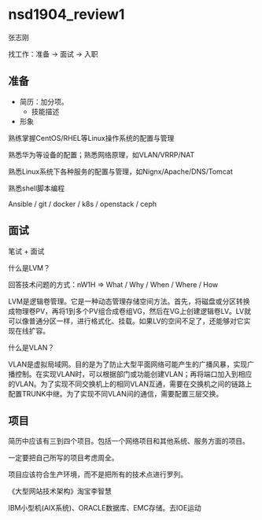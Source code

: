 # nsd1904_review1

张志刚

找工作：准备 -> 面试 -> 入职

## 准备

- 简历：加分项。
  - 技能描述
- 形象

熟练掌握CentOS/RHEL等Linux操作系统的配置与管理

熟悉华为等设备的配置；熟悉网络原理，如VLAN/VRRP/NAT

熟悉Linux系统下各种服务的配置与管理，如Nignx/Apache/DNS/Tomcat

熟悉shell脚本编程

Ansible / git / docker / k8s / openstack / ceph

## 面试

笔试 + 面试

什么是LVM？

回答技术问题的方式：nW1H => What / Why / When / Where / How

LVM是逻辑卷管理。它是一种动态管理存储空间方法。首先，将磁盘或分区转换成物理卷PV，再将1到多个PV组合成卷组VG，然后在VG上创建逻辑卷LV。LV就可以像普通分区一样，进行格式化、挂载。如果LV的空间不足了，还能够对它实现在线扩容。

什么是VLAN？

VLAN是虚拟局域网。目的是为了防止大型平面网络可能产生的广播风暴，实现广播控制。在实现VLAN时，可以根据部门或功能创建VLAN；再将端口加入到相应的VLAN。为了实现不同交换机上的相同VLAN互通，需要在交换机之间的链路上配置TRUNK中继。为了实现不同VLAN间的通信，需要配置三层交换。



## 项目

简历中应该有三到四个项目。包括一个网络项目和其他系统、服务方面的项目。

一定要把自己所写的项目考虑周全。

项目应该符合生产环境，而不是把所有的技术点进行罗列。



《大型网站技术架构》淘宝李智慧

IBM小型机(AIX系统)、ORACLE数据库、EMC存储。去IOE运动





